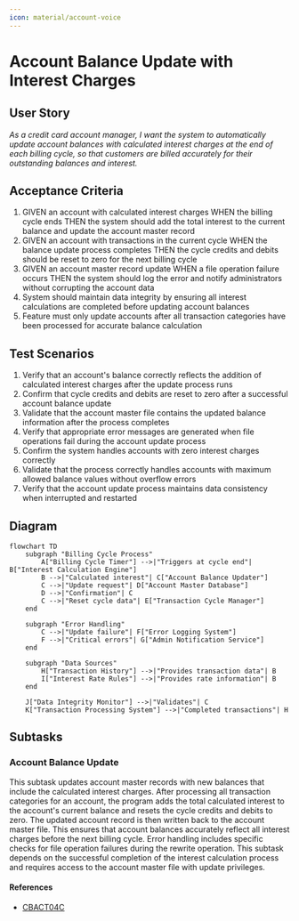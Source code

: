 ```yaml
---
icon: material/account-voice
---
```

# Account Balance Update with Interest Charges

## User Story
_As a credit card account manager, I want the system to automatically update account balances with calculated interest charges at the end of each billing cycle, so that customers are billed accurately for their outstanding balances and interest._

## Acceptance Criteria
1. GIVEN an account with calculated interest charges WHEN the billing cycle ends THEN the system should add the total interest to the current balance and update the account master record
2. GIVEN an account with transactions in the current cycle WHEN the balance update process completes THEN the cycle credits and debits should be reset to zero for the next billing cycle
3. GIVEN an account master record update WHEN a file operation failure occurs THEN the system should log the error and notify administrators without corrupting the account data
4. System should maintain data integrity by ensuring all interest calculations are completed before updating account balances
5. Feature must only update accounts after all transaction categories have been processed for accurate balance calculation

## Test Scenarios
1. Verify that an account's balance correctly reflects the addition of calculated interest charges after the update process runs
2. Confirm that cycle credits and debits are reset to zero after a successful account balance update
3. Validate that the account master file contains the updated balance information after the process completes
4. Verify that appropriate error messages are generated when file operations fail during the account update process
5. Confirm the system handles accounts with zero interest charges correctly
6. Validate that the process correctly handles accounts with maximum allowed balance values without overflow errors
7. Verify that the account update process maintains data consistency when interrupted and restarted

## Diagram
```mermaid
flowchart TD
    subgraph "Billing Cycle Process"
        A["Billing Cycle Timer"] -->|"Triggers at cycle end"| B["Interest Calculation Engine"]
        B -->|"Calculated interest"| C["Account Balance Updater"]
        C -->|"Update request"| D["Account Master Database"]
        D -->|"Confirmation"| C
        C -->|"Reset cycle data"| E["Transaction Cycle Manager"]
    end
    
    subgraph "Error Handling"
        C -->|"Update failure"| F["Error Logging System"]
        F -->|"Critical errors"| G["Admin Notification Service"]
    end
    
    subgraph "Data Sources"
        H["Transaction History"] -->|"Provides transaction data"| B
        I["Interest Rate Rules"] -->|"Provides rate information"| B
    end
    
    J["Data Integrity Monitor"] -->|"Validates"| C
    K["Transaction Processing System"] -->|"Completed transactions"| H
```

## Subtasks
### Account Balance Update
This subtask updates account master records with new balances that include the calculated interest charges. After processing all transaction categories for an account, the program adds the total calculated interest to the account's current balance and resets the cycle credits and debits to zero. The updated account record is then written back to the account master file. This ensures that account balances accurately reflect all interest charges before the next billing cycle. Error handling includes specific checks for file operation failures during the rewrite operation. This subtask depends on the successful completion of the interest calculation process and requires access to the account master file with update privileges.
#### References
- [CBACT04C](/CBACT04C.md)